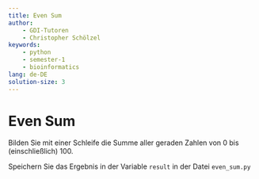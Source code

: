 ```yaml
---
title: Even Sum
author:
    - GDI-Tutoren
    - Christopher Schölzel
keywords:
    - python
    - semester-1
    - bioinformatics
lang: de-DE
solution-size: 3
---
```


# Even Sum

Bilden Sie mit einer Schleife die Summe aller geraden Zahlen von 0 bis (einschließlich) 100.

Speichern Sie das Ergebnis in der Variable `result` in der Datei `even_sum.py`
